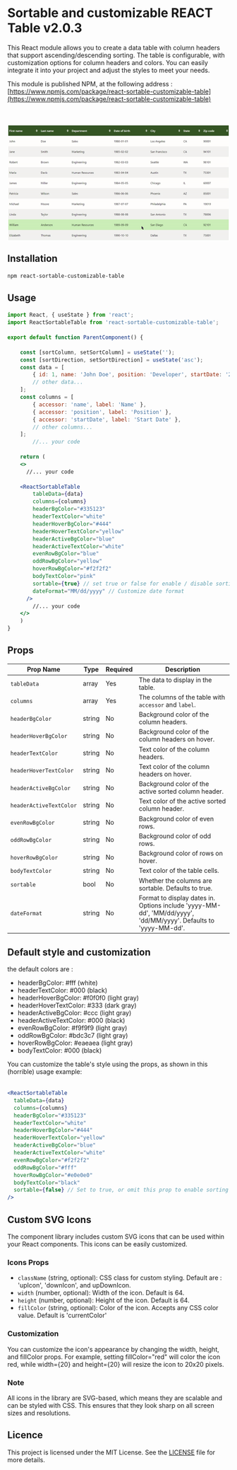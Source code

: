 
# Sortable and customizable REACT Table v2.0.3

This React module allows you to create a data table with column headers that support ascending/descending sorting.
The table is configurable, with customization options for column headers and colors.
You can easily integrate it into your project and adjust the styles to meet your needs.

This module is published NPM, at the following address :
[https://www.npmjs.com/package/react-sortable-customizable-table](https://www.npmjs.com/package/react-sortable-customizable-table)


<div align="center">
<br>
<img src="https://raw.githubusercontent.com/DRFR34/react-sortable-customizable-table/main/sortable_customizable-table.gif" alt="sortable customizable table" width="500" style="display: block; margin: 20px auto 0;" />
</div>

## Installation

```bash
npm react-sortable-customizable-table
```

## Usage

```jsx
import React, { useState } from 'react';
import ReactSortableTable from 'react-sortable-customizable-table';

export default function ParentComponent() {

    const [sortColumn, setSortColumn] = useState('');
    const [sortDirection, setSortDirection] = useState('asc');
    const data = [
        { id: 1, name: 'John Doe', position: 'Developer', startDate: '2022-01-01' },
        // other data...
    ];
    const columns = [
        { accessor: 'name', label: 'Name' },
        { accessor: 'position', label: 'Position' },
        { accessor: 'startDate', label: 'Start Date' },
        // other columns...
    ];
        //... your code

    return (
    <>
      //... your code
    
    <ReactSortableTable
        tableData={data}
        columns={columns}
        headerBgColor="#335123"
        headerTextColor="white"
        headerHoverBgColor="#444"
        headerHoverTextColor="yellow"
        headerActiveBgColor="blue"
        headerActiveTextColor="white"
        evenRowBgColor="blue"
        oddRowBgColor="yellow"
        hoverRowBgColor="#f2f2f2"
        bodyTextColor="pink"
        sortable={true} // set true or false for enable / disable sorting
        dateFormat="MM/dd/yyyy" // Customize date format
      />
        //... your code
    </>
    )
}

```

## Props

| Prop Name            | Type     | Required | Description                                                                                 |
| -------------------- | -------- | -------- | ------------------------------------------------------------------------------------------- |
| `tableData`          | array    | Yes      | The data to display in the table.                                                           |
| `columns`            | array    | Yes      | The columns of the table with `accessor` and `label`.                                       |
| `headerBgColor`      | string   | No       | Background color of the column headers.                                                     |
| `headerHoverBgColor` | string   | No       | Background color of the column headers on hover.                                            |
| `headerTextColor`    | string   | No       | Text color of the column headers.                                                           |
| `headerHoverTextColor`| string  | No       | Text color of the column headers on hover.                                                  |
| `headerActiveBgColor`| string   | No       | Background color of the active sorted column header.                                        |
| `headerActiveTextColor`| string | No       | Text color of the active sorted column header.                                              |
| `evenRowBgColor`     | string   | No       | Background color of even rows.                                                              |
| `oddRowBgColor`      | string   | No       | Background color of odd rows.                                                               |
| `hoverRowBgColor`    | string   | No       | Background color of rows on hover.                                                          |
| `bodyTextColor`      | string   | No       | Text color of the table cells.                                                              |
| `sortable`           | bool     | No       | Whether the columns are sortable. Defaults to true.                                         |
| `dateFormat`         | string   | No       | Format to display dates in. Options include 'yyyy-MM-dd', 'MM/dd/yyyy', 'dd/MM/yyyy'. Defaults to 'yyyy-MM-dd'. |

## Default style and customization

the default colors are :

- headerBgColor: #fff (white)
- headerTextColor: #000 (black)
- headerHoverBgColor: #f0f0f0 (light gray)
- headerHoverTextColor: #333 (dark gray)
- headerActiveBgColor: #ccc (light gray)
- headerActiveTextColor: #000 (black)
- evenRowBgColor: #f9f9f9 (light gray)
- oddRowBgColor: #bdc3c7 (light gray)
- hoverRowBgColor: #eaeaea (light gray)
- bodyTextColor: #000 (black)

You can customize the table's style using the props, as shown in this (horrible) usage example:

```jsx

<ReactSortableTable
  tableData={data}
  columns={columns}
  headerBgColor="#335123"
  headerTextColor="white"
  headerHoverBgColor="#444"
  headerHoverTextColor="yellow"
  headerActiveBgColor="blue"
  headerActiveTextColor="white"
  evenRowBgColor="#f2f2f2"
  oddRowBgColor="#fff"
  hoverRowBgColor="#e0e0e0"
  bodyTextColor="black"
  sortable={false} // Set to true, or omit this prop to enable sorting
/>

```

## Custom SVG Icons

The component library includes custom SVG icons that can be used within your React components. This icons can be easily customized.

### Icons Props

- `className` (string, optional): CSS class for custom styling. Default are : 'upIcon', 'downIcon', and upDownIcon.
- `width` (number, optional): Width of the icon. Default is 64.
- `height` (number, optional): Height of the icon. Default is 64.
- `fillColor` (string, optional): Color of the icon. Accepts any CSS color value. Default is 'currentColor'

### Customization

You can customize the icon's appearance by changing the width, height, and fillColor props. For example, setting fillColor="red" will color the icon red, while width={20} and height={20} will resize the icon to 20x20 pixels.

### Note

All icons in the library are SVG-based, which means they are scalable and can be styled with CSS. This ensures that they look sharp on all screen sizes and resolutions.

## Licence

This project is licensed under the MIT License. See the [LICENSE](https://opensource.org/licenses/MIT) file for more details.

